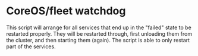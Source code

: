 # CoreOS/fleet watchdog

This script will arrange for all services that end up in the "failed"
state to be restarted properly.  They will be restarted through, first
unloading them from the cluster, and then starting them (again).  The
script is able to only restart part of the services.
